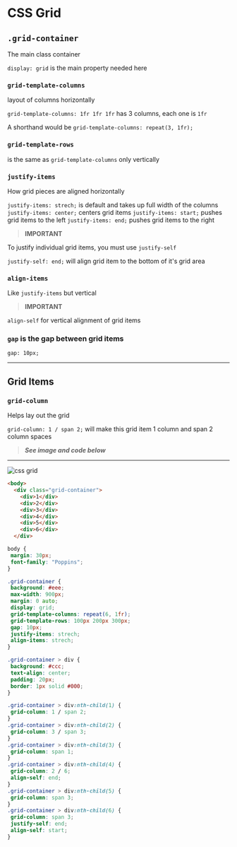 # CSS Grid

## `.grid-container` 
The main class container

`display: grid` is the main property needed here

### `grid-template-columns`
layout of columns horizontally

`grid-template-columns: 1fr 1fr 1fr` has 3 columns, each one is `1fr`

A shorthand would be `grid-template-columns: repeat(3, 1fr);`

### `grid-template-rows`
is the same as `grid-template-columns` only vertically

### `justify-items`
How grid pieces are aligned horizontally

`justify-items: strech;` is default and takes up full width of the columns
`justify-items: center;` centers grid items 
`justify-items: start;` pushes grid items to the left
`justify-items: end;` pushes grid items to the right

> **IMPORTANT**

To justify individual grid items, you must use `justify-self`

`justify-self: end;` will align grid item to the bottom of it's grid area

### `align-items` 
Like `justify-items` but vertical

> **IMPORTANT**

`align-self` for vertical alignment of grid items

### `gap` is the gap between grid items
`gap: 10px;`
 
--- 

## Grid Items

### `grid-column`
Helps lay out the grid

`grid-column: 1 / span 2;` will make this grid item 1 column and span 2 column spaces

> **_See image and code below_** 

---

![css grid](https://i.imgur.com/8CMKw37.png)

```html
<body>
  <div class="grid-container">
    <div>1</div>
    <div>2</div>
    <div>3</div>
    <div>4</div>
    <div>5</div>
    <div>6</div> 
  </div>
 ```

 ```css
body {
  margin: 30px;
  font-family: "Poppins";
}

.grid-container {
  background: #eee;
  max-width: 900px;
  margin: 0 auto;
  display: grid;
  grid-template-columns: repeat(6, 1fr);
  grid-template-rows: 100px 200px 300px;
  gap: 10px;
  justify-items: strech;
  align-items: strech;
}

.grid-container > div {
  background: #ccc;
  text-align: center;
  padding: 20px;
  border: 1px solid #000;
}

.grid-container > div:nth-child(1) {
  grid-column: 1 / span 2;
}
.grid-container > div:nth-child(2) {
  grid-column: 3 / span 3;
}
.grid-container > div:nth-child(3) {
  grid-column: span 1;
}
.grid-container > div:nth-child(4) {
  grid-column: 2 / 6; 
  align-self: end;
}
.grid-container > div:nth-child(5) {
  grid-column: span 3; 
}
.grid-container > div:nth-child(6) {
  grid-column: span 3; 
  justify-self: end;
  align-self: start;
}
```
